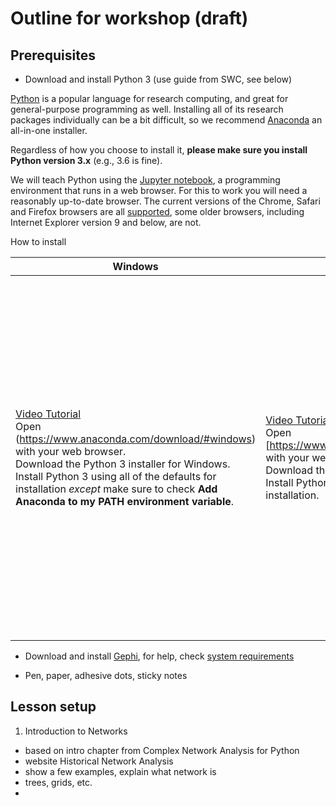 # Outline for workshop (draft)

## Prerequisites

* Download and install Python 3 (use guide from SWC, see below)

[Python](https://python.org) is a popular language for research computing, and great for general-purpose programming as well.  Installing all of its research packages individually can be a bit difficult, so we recommend [Anaconda](https://www.anaconda.com/distribution/) an all-in-one installer.

Regardless of how you choose to install it, **please make sure you install Python version 3.x** (e.g., 3.6 is fine).

We will teach Python using the [Jupyter notebook](https://jupyter.org/), a programming environment that runs in a web browser. For this to work you will need a reasonably up-to-date browser. The current versions of the Chrome, Safari and Firefox browsers are all [supported](https://jupyter-notebook.readthedocs.io/en/stable/notebook.html#browser-compatibility), some older browsers, including Internet Explorer version 9 and below, are not.

How to install

|Windows|Mac|Linux|
|---|---|---|
|[Video Tutorial](https://www.youtube.com/watch?v=xxQ0mzZ8UvA)<br> Open (https://www.anaconda.com/download/#windows) with your web browser.<br> Download the Python 3 installer for Windows.<br> Install Python 3 using all of the defaults for installation <em>except</em> make sure to check **Add Anaconda to my PATH environment variable**.|[Video Tutorial](https://www.youtube.com/watch?v=TcSAln46u9U)<br> Open [https://www.anaconda.com/download/#macos] with your web browser.<br> Download the Python 3 installer for OS X.<br> Install Python 3 using all of the defaults for installation.| <br> Open [https://www.anaconda.com/download/#linux] with your web browser.<br> Download the Python 3 installer for Linux.<br> (The installation requires using the shell. If you aren't comfortable doing the installation yourself stop here and request help at the workshop.)<br> Open a terminal window. <br> Type <pre>bash Anaconda3-</pre> and then press <kbd>Tab</kbd>. The name of the file you just downloaded should appear. If it does not, navigate to the folder where you downloaded the file, for example with: <pre>cd Downloads</pre> Then, try again.<br> Press <kbd>Return</kbd>. You will follow the text-only prompts. To move through the text, press <kbd>Spacebar</kbd>. Type <code>yes</code> and press enter to approve the license. Press enter to approve the default location for the files. Type <code>yes</code> and press enter to prepend Anaconda to your <code>PATH</code> (this makes the Anaconda distribution the default Python).<br> Close the terminal window.|

* Download and install [Gephi](https://gephi.org/), for help, check [system requirements](https://gephi.org/users/requirements/)

* Pen, paper, adhesive dots, sticky notes

## Lesson setup

1. Introduction to Networks
  * based on intro chapter from Complex Network Analysis for Python
  * website Historical Network Analysis
  * show a few examples, explain what network is
  * trees, grids, etc.
  * 
